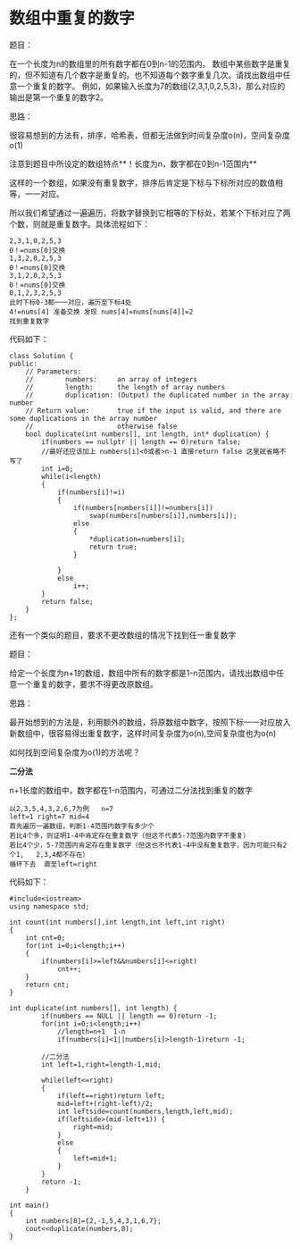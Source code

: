 # 数组中重复的数字

题目：

在一个长度为n的数组里的所有数字都在0到n-1的范围内。 数组中某些数字是重复的，但不知道有几个数字是重复的。也不知道每个数字重复几次。请找出数组中任意一个重复的数字。 例如，如果输入长度为7的数组{2,3,1,0,2,5,3}，那么对应的输出是第一个重复的数字2。

思路：

很容易想到的方法有，排序，哈希表，但都无法做到时间复杂度o(n)，空间复杂度o(1)

注意到题目中所设定的数组特点**！长度为n，数字都在0到n-1范围内**

这样的一个数组，如果没有重复数字，排序后肯定是下标与下标所对应的数值相等，一一对应。

所以我们希望通过一遍遍历，将数字替换到它相等的下标处，若某个下标对应了两个数，则就是重复数字。具体流程如下：

```
2,3,1,0,2,5,3
0！=nums[0]交换
1,3,2,0,2,5,3
0！=nums[0]交换
3,1,2,0,2,5,3
0！=nums[0]交换
0,1,2,3,2,5,3
此时下标0-3都一一对应，遍历至下标4处
4!=nums[4] 准备交换 发现 nums[4]=nums[nums[4]]=2 
找到重复数字
```

代码如下：

```
class Solution {
public:
    // Parameters:
    //        numbers:     an array of integers
    //        length:      the length of array numbers
    //        duplication: (Output) the duplicated number in the array number
    // Return value:       true if the input is valid, and there are some duplications in the array number
    //                     otherwise false
    bool duplicate(int numbers[], int length, int* duplication) {
        if(numbers == nullptr || length == 0)return false;
        //最好还应该加上 numbers[i]<0或者>n-1 直接return false 这里就省略不写了
        int i=0;
        while(i<length)
        {
            if(numbers[i]!=i)
            {
                if(numbers[numbers[i]]!=numbers[i])
                    swap(numbers[numbers[i]],numbers[i]);
                else
                {
                    *duplication=numbers[i];
                    return true;
                }
                    
            }
            else
                i++;
        }
        return false;
    }
};
```



还有一个类似的题目，要求不更改数组的情况下找到任一重复数字

题目：

给定一个长度为n+1的数组，数组中所有的数字都是1-n范围内，请找出数组中任意一个重复的数字，要求不得更改原数组。

思路：

最开始想到的方法是，利用额外的数组，将原数组中数字，按照下标一一对应放入新数组中，很容易得出重复数字，这样时间复杂度为o(n),空间复杂度也为o(n)

如何找到空间复杂度为o(1)的方法呢？

**二分法**

n+1长度的数组中，数字都在1-n范围内，可通过二分法找到重复的数字

```
以2,3,5,4,3,2,6,7为例   n=7
left=1 right=7 mid=4
首先遍历一遍数组，判断1-4范围内数字有多少个
若比4个多，则证明1-4中肯定存在重复数字（但这不代表5-7范围内数字不重复）
若比4个少，5-7范围内肯定存在重复数字（但这也不代表1-4中没有重复数字，因为可能只有2个1,   2,3,4都不存在）
循环下去  直至left=right
```

代码如下：

```
#include<iostream> 
using namespace std;

int count(int numbers[],int length,int left,int right)
{
	int cnt=0;
	for(int i=0;i<length;i++)
	{
		if(numbers[i]>=left&&numbers[i]<=right) 
			cnt++;
	} 
	return cnt;
}

int duplicate(int numbers[], int length) {
        if(numbers == NULL || length == 0)return -1;
        for(int i=0;i<length;i++)
        	//length=n+1  1-n 
        	if(numbers[i]<1||numbers[i]>length-1)return -1;
        
        //二分法 
		int left=1,right=length-1,mid; 
        
        while(left<=right)
        {
        	if(left==right)return left;
        	mid=left+(right-left)/2;
        	int leftside=count(numbers,length,left,mid);
        	if(leftside>(mid-left+1)) {
        		right=mid;
        	}
        	else 
        	{
        		left=mid+1;
        	}
        }
        return -1; 
    }
    
int main()
{
	int numbers[8]={2,-1,5,4,3,1,6,7};
	cout<<duplicate(numbers,8);
}
```


